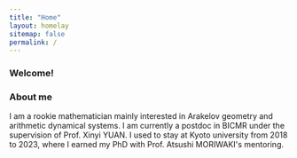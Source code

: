 ```yaml
---
title: "Home"
layout: homelay
sitemap: false
permalink: /
---
```


### Welcome!

### About me

I am a rookie mathematician mainly interested in Arakelov geometry and arithmetic dynamical systems. I am currently a postdoc in BICMR under the supervision of Prof. Xinyi YUAN. I used to stay at Kyoto university from 2018 to 2023, where I earned my PhD with Prof. Atsushi MORIWAKI's mentoring. 


